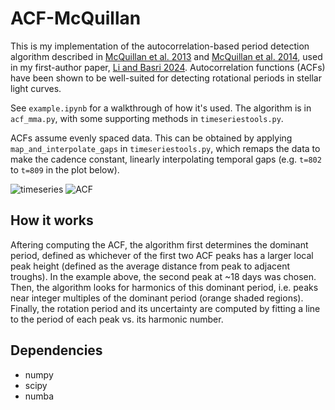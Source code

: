 # ACF-McQuillan
This is my implementation of the autocorrelation-based period detection algorithm described in [McQuillan et al. 2013](https://ui.adsabs.harvard.edu/abs/2013MNRAS.432.1203M/abstract) and [McQuillan et al. 2014](https://ui.adsabs.harvard.edu/abs/2014ApJS..211...24M/abstract), used in my first-author paper, [Li and Basri 2024](https://ui.adsabs.harvard.edu/abs/2024ApJ...963..102L/abstract). 
Autocorrelation functions (ACFs) have been shown to be well-suited for detecting rotational periods in stellar light curves.

See `example.ipynb` for a walkthrough of how it's used. The algorithm is in `acf_mma.py`, with some supporting methods in `timeseriestools.py`. 

ACFs assume evenly spaced data. This can be obtained by applying `map_and_interpolate_gaps` in `timeseriestools.py`, which remaps the data to make the cadence constant, linearly interpolating temporal gaps (e.g. `t=802` to `t=809` in the plot below).

![timeseries](https://github.com/canisli/ACF-McQuillan/assets/73449574/ac6b8479-300f-4a1c-a4f7-e799a032bcf9)
![ACF](https://github.com/canisli/ACF-McQuillan/assets/73449574/099902b7-8247-41df-b94e-dcfe13bb9c64)

## How it works
Aftering computing the ACF, the algorithm first determines the dominant period, defined as whichever of the first two ACF peaks has a larger local peak height (defined as the average distance from peak to adjacent troughs). In the example above, the second peak at ~18 days was chosen. Then, the algorithm looks for harmonics of this dominant period, i.e. peaks near integer multiples of the dominant period (orange shaded regions). Finally, the rotation period and its uncertainty are computed by fitting a line to the period of each peak vs. its harmonic number.

## Dependencies
* numpy
* scipy
* numba
